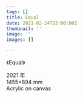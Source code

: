```yaml
---
tags: []
title: Equal
date: 2021-02-24T15:00:00Z
thumbnail: ''
image: ''
images: []

---
```

《Equal》

2021 年  
1455×894 mm  
Acrylic on canvas